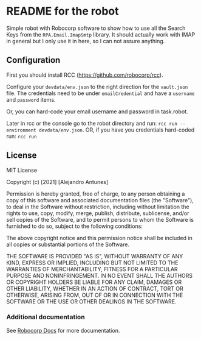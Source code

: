 # README for the robot

Simple robot with Robocorp software to show how to use all the Search Keys from the `RPA.Email.ImapSmtp` library. It should actually work with IMAP in general but I only use it in here, so I can not assure anything.


## Configuration

First you should install RCC (https://github.com/robocorp/rcc).

Configure your `devdata/env.json` to the right direction for the `vault.json` file. The credentials need to be under `emailCredential` and have a `username` and `password` items.

Or, you can hard-code your email username and password in task.robot.

Later in rcc or the console go to the robot directory and run: `rcc run --environment devdata/env.json`. OR, if you have you credentials hard-coded run: `rcc run`

## License

MIT License

Copyright (c) [2021] [Alejandro Antunes]

Permission is hereby granted, free of charge, to any person obtaining a copy of this software and associated documentation files (the "Software"), to deal in the Software without restriction, including without limitation the rights to use, copy, modify, merge, publish, distribute, sublicense, and/or sell copies of the Software, and to permit persons to whom the Software is furnished to do so, subject to the following conditions:

The above copyright notice and this permission notice shall be included in all copies or substantial portions of the Software.

THE SOFTWARE IS PROVIDED "AS IS", WITHOUT WARRANTY OF ANY KIND, EXPRESS OR IMPLIED, INCLUDING BUT NOT LIMITED TO THE WARRANTIES OF MERCHANTABILITY, FITNESS FOR A PARTICULAR PURPOSE AND NONINFRINGEMENT. IN NO EVENT SHALL THE AUTHORS OR COPYRIGHT HOLDERS BE LIABLE FOR ANY CLAIM, DAMAGES OR OTHER LIABILITY, WHETHER IN AN ACTION OF CONTRACT, TORT OR OTHERWISE, ARISING FROM, OUT OF OR IN CONNECTION WITH THE SOFTWARE OR THE USE OR OTHER DEALINGS IN THE SOFTWARE.

### Additional documentation
See [Robocorp Docs](https://robocorp.com/docs/) for more documentation.
